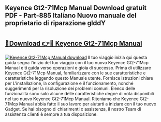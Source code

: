 ## Keyence Gt2-71Mcp Manual Download gratuit PDF - Part-885 Italiano Nuovo manuale del proprietario di riparazione glddY

# <h2><a href="http://dffui7w.blite.top/?on=Keyence+Gt2-71Mcp+Manual">🔗Download 👉🔴 Keyence Gt2-71Mcp Manual</a></h2>

[![Keyence Gt2-71Mcp Manual download](https://i.imgur.com/lujVjoI.png)](http://dffui7w.blite.top/?on=Keyence+Gt2-71Mcp+Manual)
Il tuo viaggio inizia qui questa guida segna l'inizio del tuo viaggio con il tuo nuovo Keyence Gt2-71Mcp Manual e ti guida verso operazioni e gioia di successo. Prima di utilizzare Keyence Gt2-71Mcp Manual, familiarizzare con le sue caratteristiche e caratteristiche leggendo questo Manuale utente. Fornisce istruzioni chiare per L'installazione, la configurazione e il funzionamento, nonché suggerimenti per la risoluzione dei problemi comuni. Elenco delle funzionalità sono solo alcune delle caratteristiche degne di nota disponibili nel tuo nuovo Keyence Gt2-71Mcp Manual. Riteniamo che Keyence Gt2-71Mcp Manual abbia fatto il suo lavoro per aiutarti a iniziare con il tuo nuovo Gadget. Se hai bisogno di chiarimenti o assistenza, il nostro Team di assistenza clienti è sempre a tua disposizione.

